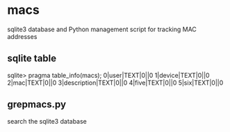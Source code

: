 # macs

sqlite3 database and Python management script for tracking MAC addresses

## sqlite table

sqlite> pragma table_info(macs);
0|user|TEXT|0||0
1|device|TEXT|0||0
2|mac|TEXT|0||0
3|description|TEXT|0||0
4|five|TEXT|0||0
5|six|TEXT|0||0

## grepmacs.py

search the sqlite3 database
